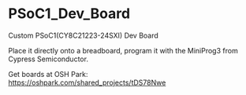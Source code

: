 # PSoC1_Dev_Board
Custom PSoC1(CY8C21223-24SXI) Dev Board 

Place it directly onto a breadboard, program it with the MiniProg3 from Cypress Semiconductor.   
  
Get boards at OSH Park:  
https://oshpark.com/shared_projects/tDS78Nwe   
